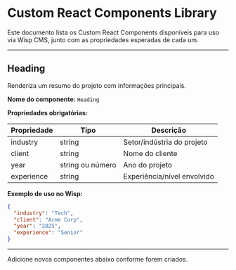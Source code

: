 # Custom React Components Library

Este documento lista os Custom React Components disponíveis para uso via Wisp CMS, junto com as propriedades esperadas de cada um.

---

## Heading

Renderiza um resumo do projeto com informações principais.

**Nome do componente:** `Heading`

**Propriedades obrigatórias:**

| Propriedade  | Tipo           | Descrição                       |
|--------------|----------------|---------------------------------|
| industry     | string         | Setor/indústria do projeto      |
| client       | string         | Nome do cliente                 |
| year         | string ou número| Ano do projeto                  |
| experience   | string         | Experiência/nível envolvido     |

**Exemplo de uso no Wisp:**
```json
{
  "industry": "Tech",
  "client": "Acme Corp",
  "year": "2025",
  "experience": "Senior"
}
```

---

Adicione novos componentes abaixo conforme forem criados.
